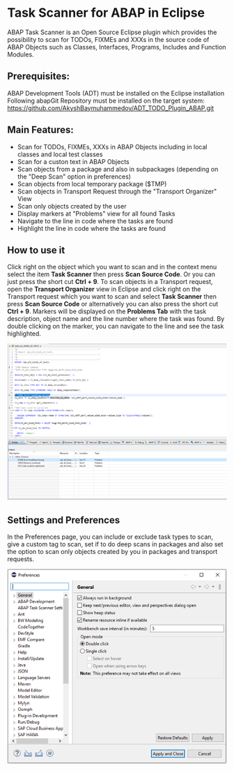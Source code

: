 # Task Scanner for ABAP in Eclipse

ABAP Task Scanner is an Open Source Eclipse plugin which provides the possibility to scan for TODOs, FIXMEs and XXXs in the source code of ABAP Objects such as Classes, Interfaces, Programs, Includes and Function Modules.

## Prerequisites:

ABAP Development Tools (ADT) must be installed on the Eclipse installation
Following abapGit Repository must be installed on the target system: https://github.com/AkyshBaymuhammedov/ADT_TODO_Plugin_ABAP.git

## Main Features:

* Scan for TODOs, FIXMEs, XXXs in ABAP Objects including in local classes and local test classes
* Scan for a custon text in ABAP Objects
* Scan objects from a package and also in subpackages (depending on the "Deep Scan" option in preferences)
* Scan objects from local temporary package ($TMP)
* Scan objects in Transport Request through the "Transport Organizer" View
* Scan only objects created by the user
* Display markers at "Problems" view for all found Tasks
* Navigate to the line in code where the tasks are found
* Highlight the line in code where the tasks are found

## How to use it

Click right on the object which you want to scan and in the context menu select the item **Task Scanner** then press **Scan Source Code**. Or you can just press the short cut **Ctrl + 9**.
To scan objects in a Transport request, open the **Transport Organizer** view in Eclipse and click right on the Transport request which you want to scan and select **Task Scanner** then press **Scan Source Code** or alternatively you can also press the short cut **Ctrl + 9**.
Markers will be displayed on the **Problems Tab** with the task description, object name and the line number where the task was found. By double clicking on the marker, you can navigate to the line and see the task highlighted.

![alt text](https://github.com/AkyshBaymuhammedov/Task_Scanner_ABAP_Eclipse/raw/master/docu/screenshot_1.PNG?raw=true)
## Settings and Preferences

In the Preferences page, you can include or exclude task types to scan, give a custom tag to scan, set if to do deep scans in packages and also set the option to scan only objects created by you in packages and transport requests.

![alt text](https://github.com/AkyshBaymuhammedov/Task_Scanner_ABAP_Eclipse/raw/master/docu/preferences.PNG?raw=true)
